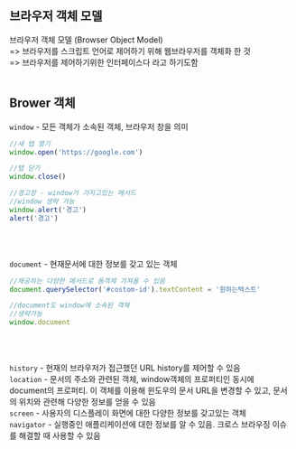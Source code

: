 ## 브라우저 객체 모델

브라우저 객체 모델 (Browser Object Model) <br/>
=> 브라우저를 스크립트 언어로 제어하기 위해 웹브라우저를 객체화 한 것<br/>
=> 브라우저를 제어하기위한 인터페이스다 라고 하기도함 <br/><br/>

## Brower 객체

`window` - 모든 객체가 소속된 객체, 브라우저 창을 의미 <br/>
```javascript
//새 탭 열기
window.open('https://google.com')

//탭 닫기
window.close()

//경고창 - window가 가지고있는 메서드
//window 생략 가능 
window.alert('경고')
alert('경고')
```
<br/><br/>

`document` - 현재문서에 대한 정보를 갖고 있는 객체 <br/> 
```javascript
//제공하는 다양한 메서드로 돔객체 가져올 수 있음 
document.querySelector('#costom-id').textContent = '원하는텍스트'

//document도 window에 소속된 객체 
//생략가능
window.document
```
<br/><br/>

`history` - 현재의 브라우저가 접근했던 URL history를 제어할 수 있음 <br/> 
`location` - 문서의 주소와 관련된 객체, window객체의 프로퍼티인 동시에 document의 프로퍼티. 이 객체를 이용해 윈도우의 문서 URL을 변경할 수 있고, 문서의 위치와 관련해 다양한 정보를 얻을 수 있음 <br/>
`screen` - 사용자의 디스플레이 화면에 대한 다양한 정보를 갖고있는 객체 <br/>
`navigator` - 실행중인 애플리케이션에 대한 정보를 알 수 있음. 크로스 브라우징 이슈를 해결할 때 사용할 수 있음 <br/><br/>



